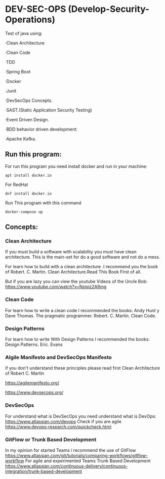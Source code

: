 # DEV-SEC-OPS (Develop-Security-Operations)
Test of java using:

·Clean Architecture

·Clean Code

·TDD

·Spring Boot

·Docker

·Junit

·DevSecOps Concepts.

·SAST.(Static Application Security Testing)

·Event Driven Design.

·BDD behavior driven development:

·Apache Kafka.



## Run this program:
For run this program you need install docker and run in your machine:

```
apt install docker.io
```
For RedHat
```
dnf install docker.io
```
Run This program with this command
```
docker-compose up
```

## Concepts:
### Clean Architecture
If you must build a software with scalability you must have clean architecture.
This is the main-set for do a good software and not do a mess.

For learn how to build with a clean architecture .I recommend you the book of Robert. C. Martin. Clean Architecture.Read This Book First of all.  

But if you are lazy you can view the youtube Videos of the Uncle Bob:
https://www.youtube.com/watch?v=Nsjsiz2A9mg

### Clean Code
For learn how to write a clean code I recommended the books:
Andy Hunt y Dave Thomas. The pragmatic programmer.
Robert. C. Martin. Clean Code.

### Design Patterns
For learn how to write With Design Patterns I recommended the books:
Design Patterns. Eric. Evans 

### Algile Manifesto and DevSecOps Manifesto
if you don't understand these principles please read first Clean Architecture of Robert C. Martin

https://agilemanifesto.org/

https://www.devsecops.org/

### DevSecOps
For understand what is DevSecOps you need understand what is DevOps:
https://www.atlassian.com/devops
Check if you are agile
https://www.devops-research.com/quickcheck.html

### GitFlow or Trunk Based Development
In my opinion for started Teams i recommend the use of GitFlow
https://www.atlassian.com/git/tutorials/comparing-workflows/gitflow-workflow
For agile and experimented Teams Trunk Based Development
https://www.atlassian.com/continuous-delivery/continuous-integration/trunk-based-development




